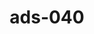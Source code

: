 ---
categories:
- ads_category-4
- ads_category-12
tags:
- ads_tag-16
- ads_tag-2
title: ads-040
---
